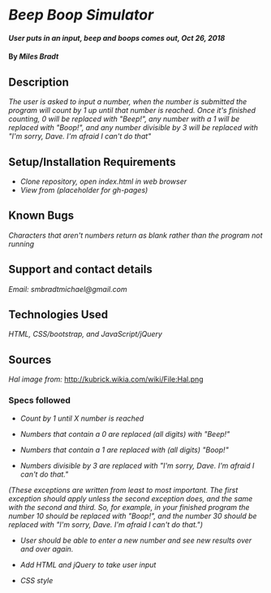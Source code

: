   # _Beep Boop Simulator_

  #### _User puts in an input, beep and boops comes out, Oct 26, 2018_

  #### By _**Miles Bradt**_

  ## Description

  _The user is asked to input a number, when the number is submitted the program will count by 1 up until that number is reached. Once it's finished counting, 0 will be replaced with "Beep!", any number with a 1 will be replaced with "Boop!", and any number divisible by 3 will be replaced with "I'm sorry, Dave. I'm afraid I can't do that"_

  ## Setup/Installation Requirements

  * _Clone repository, open index.html in web browser_
  * _View from (placeholder for gh-pages)_

  ## Known Bugs

  _Characters that aren't numbers return as blank rather than the program not running_

  ## Support and contact details

  _Email: smbradtmichael@gmail.com_

  ## Technologies Used

  _HTML, CSS/bootstrap, and JavaScript/jQuery_

  ## Sources

  _Hal image from:_ http://kubrick.wikia.com/wiki/File:Hal.png

  ### Specs followed

  * _Count by 1 until X number is reached_

  * _Numbers that contain a 0 are replaced (all digits) with "Beep!"_

  * _Numbers that contain a 1 are replaced with (all digits) "Boop!"_

  * _Numbers divisible by 3 are replaced with "I'm sorry, Dave. I'm afraid I can't do that."_

  _(These exceptions are written from least to most important. The first exception should apply unless the second exception does, and the same with the second and third. So, for example, in your finished program the number 10 should be replaced with "Boop!", and the number 30 should be replaced with "I'm sorry, Dave. I'm afraid I can't do that.")_

  * _User should be able to enter a new number and see new results over and over again._

  * _Add HTML and jQuery to take user input_

  * _CSS style_
